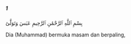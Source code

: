 ##### 1

<span class="ayah">بِسْمِ ٱللَّهِ ٱلرَّحْمَٰنِ ٱلرَّحِيمِ عَبَسَ وَتَوَلَّىٰٓ</span>

<span class="ayah_translation">Dia (Muhammad) bermuka masam dan berpaling,</span>
